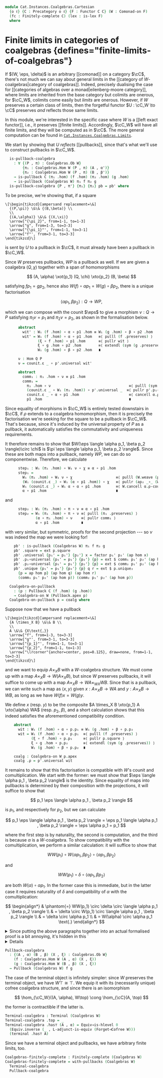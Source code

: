 <!--
```agda
open import Cat.Diagram.Limit.Finite
open import Cat.Instances.Coalgebras
open import Cat.Diagram.Equaliser
open import Cat.Diagram.Pullback
open import Cat.Diagram.Terminal
open import Cat.Diagram.Comonad
open import Cat.Diagram.Product
open import Cat.Displayed.Total
open import Cat.Functor.Adjoint
open import Cat.Prelude

import Cat.Functor.Reasoning as Func
import Cat.Reasoning
```
-->

```agda
module Cat.Instances.Coalgebras.Cartesian
  {o ℓ} {C : Precategory o ℓ} {F : Functor C C} (W : Comonad-on F)
  (fc : Finitely-complete C) (lex : is-lex F)
  where
```

<!--
```agda
open Finitely-complete fc
open Cat.Reasoning C
open is-lex lex

open Total-hom

open Coalgebra-on
open Comonad-on W

open is-pullback
open Pullback

private module W = Func F
```
-->

# Finite limits in categories of coalgebras {defines="finite-limits-of-coalgebras"}

If $(W, \eps, \delta)$ is an arbitrary [[comonad]] on a category $\cC$,
there's not much we can say about general limits in the [[category of
$W$-coalgebras|category of coalgebras]]. Indeed, precisely dualising the
case for [[categories of algebras over a monad|eilenberg-moore
category]], where limits are inherited from the base category but
colimits are onerous, for $\cC_W$, colimits come easily but _limits_ are
onerous. However, if $W$ preserves a certain class of limits, then the
forgetful functor $U : \cC_W \to \cC$ preserves _and_ reflects those
same limits.

<!--
```agda
module
  _ {(A , α') (B , β') (X , ξ') : Coalgebras.Ob W}
    (f : Coalgebras.Hom W (A , α') (X , ξ'))
    (g : Coalgebras.Hom W (B , β') (X , ξ'))
  where
  private
    module α = Coalgebra-on α'
    module β = Coalgebra-on β'
    module ξ = Coalgebra-on ξ'
    open α renaming (ρ to α) using ()
    open β renaming (ρ to β) using ()
    open ξ renaming (ρ to ξ) using ()
```
-->

In this module, we're interested in the specific case where $W$ is a
[[left exact functor]], i.e., it preserves [[finite limits]].
Accordingly, $\cC_W$ will have all finite limits, and they will be
computed as in $\cC$. The more general computation can be found in
[`Cat.Instances.Coalgebras.Limits`](Cat.Instances.Coalgebras.Limits.html).

We start by showing that $U$ _reflects_ [[pullbacks]], since that's what
we'll use to construct pullbacks in $\cC_W$.

```agda
  is-pullback-coalgebra
    : ∀ {(P , π) : Coalgebras.Ob W}
        {π₁ : Coalgebras.Hom W (P , π) (A , α')}
        {π₂ : Coalgebras.Hom W (P , π) (B , β')}
    → is-pullback C (π₁ .hom) (f .hom) (π₂ .hom) (g .hom)
    → is-pullback (Coalgebras W) π₁ f π₂ g
  is-pullback-coalgebra {P , π'} {π₁} {π₂} pb = pb' where
```

To be precise, we're showing that, if a square

~~~{.quiver .short-05}
\[\begin{tikzcd}[ampersand replacement=\&]
  {(P,\pi)} \&\& {(B,\beta)} \\
  \\
  {(A,\alpha)} \&\& {(X,\xi)}
  \arrow["{\pi_2}", from=1-1, to=1-3]
  \arrow["g", from=1-3, to=3-3]
  \arrow["{\pi_1}"', from=1-1, to=3-1]
  \arrow["f"', from=3-1, to=3-3]
\end{tikzcd}\]
~~~

is sent by $U$ to a pullback in $\cC$, it must already have been a
pullback in $\cC_W$.

<!--
```agda
    module π = Coalgebra-on π'
    open π renaming (ρ to π) using ()
    pres = pres-pullback pb
    module p  = is-pullback pb
    module p' = is-pullback pres

    module
      _ {(Q , χ') : Coalgebras.Ob W}
        (p1 : Coalgebras.Hom W (Q , χ') (A , α'))
        (p2 : Coalgebras.Hom W (Q , χ') (B , β'))
        (wit : f .hom ∘ p1 .hom ≡ g .hom ∘ p2 .hom)
      where
      module χ = Coalgebra-on χ'
      open χ renaming (ρ to χ) using ()
```
-->

Since $W$ preserves pullbacks, $WP$ is a pullback as well. If we are
given a coalgebra $(Q, \chi)$ together with a span of homomorphisms

$$
(A, \alpha) \xot{p_1} (Q, \chi) \xto{p_2} (B, \beta)
$$

satisfying $fp_1 = gp_2$, hence also $W(f) \circ \alpha p_1 = W(g) \circ
\beta p_2$, there is a unique factorisation

$$
\langle \alpha p_1 , \beta p_2 \rangle : Q \to WP\text{,}
$$

which we can compose with the counit $\eps$ to give a morphism $\nu : Q
\to P$ satisfying $\pi_1\nu = p_1$ and $\pi_2\nu = p_2$, as shown in
the formalisation below.

```agda
      abstract
        wit' : W₁ (f .hom) ∘ α ∘ p1 .hom ≡ W₁ (g .hom) ∘ β ∘ p2 .hom
        wit' = W₁ (f .hom) ∘ α ∘ p1 .hom   ≡⟨ pulll (f .preserves) ⟩
               (ξ ∘ f .hom) ∘ p1 .hom      ≡⟨ pullr wit ⟩
               ξ ∘ g .hom ∘ p2 .hom        ≡⟨ extendl (sym (g .preserves)) ⟩
               W₁ (g .hom) ∘ β ∘ p2 .hom   ∎

      ν : Hom Q P
      ν = counit.ε _ ∘ p'.universal wit'

      abstract
        comm₁ : π₁ .hom ∘ ν ≡ p1 .hom
        comm₁ =
          π₁ .hom ∘ ν                                    ≡⟨ pulll (sym (counit.is-natural _ _ _)) ⟩
          (counit.ε _ ∘ W₁ (π₁ .hom)) ∘ p'.universal _  ≡⟨ pullr p'.p₁∘universal ⟩
          counit.ε _ ∘ α ∘ p1 .hom                       ≡⟨ cancell α.ρ-counit ⟩
          p1 .hom                                        ∎
```

Since equality of morphisms in $\cC_W$ is entirely tested downstairs in
$\cC$, if $\rho$ extends to a coalgebra homomorphism, then it is
precisely the factorisation we're seeking for the square to be a
pullback in $\cC_W$. That's because, since it's induced by the universal
property of $P$ as a pullback, it automatically satisfies the
commutativity and uniqueness requirements.

<!--
```agda
        comm₂ : π₂ .hom ∘ ν ≡ p2 .hom
        comm₂ = pulll (sym (counit.is-natural _ _ _))
             ∙∙ pullr p'.p₂∘universal
             ∙∙ cancell β.ρ-counit
```
-->

It therefore remains to show that $W(\eps \langle \alpha p_1, \beta p_2
\rangle)\circ \chi$ is $\pi \eps \langle \alpha p_1, \beta p_2 \rangle$.
Since these are both maps into a pullback, namely $WP$, we can do so
componentwise. Therefore, we calculate

```agda
      step₁ : W₁ (π₁ .hom) ∘ W₁ ν ∘ χ ≡ α ∘ p1 .hom
      step₁ =
        W₁ (π₁ .hom) ∘ W₁ ν ∘ χ                    ≡⟨ pulll (W.weave (pulll (sym (counit.is-natural _ _ _)) ∙ pullr p'.p₁∘universal)) ⟩
        (W₁ (counit.ε _) ∘ W₁ (α ∘ p1 .hom)) ∘ χ   ≡⟨ pullr (ap₂ _∘_ (W-∘ _ _) refl ∙ pullr (p1 .preserves)) ⟩
        W₁ (counit.ε _) ∘ W₁ α ∘ α ∘ p1 .hom       ≡⟨ W.cancell α.ρ-counit ⟩
        α ∘ p1 .hom                                ∎
```

and

```agda
      step₂ : W₁ (π₁ .hom) ∘ π ∘ ν ≡ α ∘ p1 .hom
      step₂ = W₁ (π₁ .hom) ∘ π ∘ ν ≡⟨ pulll (π₁ .preserves) ⟩
              (α ∘ π₁ .hom) ∘ ν    ≡⟨ pullr comm₁ ⟩
              α ∘ p1 .hom          ∎
```

with very similar, but symmetric, proofs for the second projection ---
so $\nu$ was indeed the map we were looking for!

<!--
```agda
      factor : Coalgebras.Hom W (Q , χ') (P , π')
      factor .hom       = ν
      factor .preserves = p'.unique₂ {p = wit'} step₁
        (  pulll (W.weave (pulll (sym (counit.is-natural _ _ _)) ∙ pullr p'.p₂∘universal))
        ∙∙ pullr (ap₂ _∘_ (W-∘ _ _) refl ∙ pullr (p2 .preserves))
        ∙∙ W.cancell β.ρ-counit)
        step₂
        (pulll (π₂ .preserves) ∙ pullr comm₂)

```
-->

```agda
    pb' : is-pullback (Coalgebras W) π₁ f π₂ g
    pb' .square = ext p.square
    pb' .universal {p₁' = p₁'} {p₂'} x = factor p₁' p₂' (ap hom x)
    pb' .p₁∘universal {p₁' = p₁'} {p₂'} {p} = ext $ comm₁ p₁' p₂' (ap hom p)
    pb' .p₂∘universal {p₁' = p₁'} {p₂'} {p} = ext $ comm₂ p₁' p₂' (ap hom p)
    pb' .unique {p₁' = p₁'} {p₂'} {p} q r = ext $ p.unique₂
      {p = ap hom p} (ap hom q) (ap hom r)
      (comm₁ p₁' p₂' (ap hom p)) (comm₂ p₁' p₂' (ap hom p))
```

```agda
  Coalgebra-on-pullback
    : (p : Pullback C (f .hom) (g .hom))
    → Coalgebra-on W (Pullback.apex p)
  Coalgebra-on-pullback p = coalg where
```

<!--
```agda
    rem₁ = pres-pullback (p .has-is-pb)
    rem₂ = pres-pullback rem₁
    module p' = is-pullback rem₁
    module p = Pullback p
```
-->

Suppose now that we have a pullback

~~~{.quiver .short-05}
\[\begin{tikzcd}[ampersand replacement=\&]
  {A \times_X B} \&\& B \\
  \\
  A \&\& {X\text{,}}
  \arrow["f", from=1-3, to=3-3]
  \arrow["g"', from=3-1, to=3-3]
  \arrow["{p_1}"', from=1-1, to=3-1]
  \arrow["{p_2}", from=1-1, to=1-3]
  \arrow["\lrcorner"{anchor=center, pos=0.125}, draw=none, from=1-1, to=3-3]
\end{tikzcd}\]
~~~

and we want to equip $A \times_X B$ with a $W$-coalgebra structure. We
must come up with a map $A \times_X B \to W(A \times_X B)$, but since
$W$ preserves pullbacks, it will suffice to come up with a map $A
\times_X B \to WA \times_{WX} WB$. Since that is a pullback, we can
write such a map as $\langle x , y \rangle$ given $x : A \times_X B \to
WA$ and $y : A \times_X B \to WB$, as long as we have $W(f)x = W(g)y$.

We define $x$ (resp. $y$) to be the composite $A \times_X B \xto{p_1} A
\xto{\alpha} WA$ (resp. $p_2$, $\beta$), and a short calculation shows
that this indeed satisfies the aforementioned compatibility condition.

```agda
    abstract
      wit : W₁ (f .hom) ∘ α ∘ p.p₁ ≡ W₁ (g .hom) ∘ β ∘ p.p₂
      wit = W₁ (f .hom) ∘ α ∘ p.p₁  ≡⟨ pulll (f .preserves) ⟩
            (ξ ∘ f .hom) ∘ p.p₁     ≡⟨ pullr p.square ⟩
            ξ ∘ g .hom ∘ p.p₂       ≡⟨ extendl (sym (g .preserves)) ⟩
            W₁ (g .hom) ∘ β ∘ p.p₂  ∎

    coalg : Coalgebra-on W p.apex
    coalg .ρ = p'.universal wit
```

It remains to show that this factorisation is compatible with $W$'s
counit and comultiplication. We start with the former: we must show that
$\eps \langle \alpha p_1 , \beta p_2 \rangle$ is the identity. Since
equality of maps into pullbacks is determined by their composition with
the projections, it will suffice to show that

$$
p_1 \eps \langle \alpha p_1 , \beta p_2 \rangle
$$

is $p_1$, and respectively for $p_2$, but we can calculate

$$
p_1 \eps \langle \alpha p_1 , \beta p_2 \rangle
= \eps p_1 \langle \alpha p_1 , \beta p_2 \rangle
= \eps \alpha p_1
= p_1
$$

where the first step is by naturality, the second is computation, and
the third is because $\alpha$ is a $W$-coalgebra. To show compatibility
with the comultiplication, we perform a similar calculation: it will
suffice to show that

$$
WW(p_1) \circ W\langle \alpha p_1 , \beta p_2 \rangle \circ \langle \alpha p_1 , \beta p_2 \rangle
$$

and

$$
WW(p_1) \circ \delta \circ \langle \alpha p_1 , \beta p_2 \rangle
$$

are both $W(\alpha) \circ \alpha p_1$. In the former case this is
immediate, but in the latter case it requires naturality of $\delta$ and
compatibility of $\alpha$ with the comultiplication:

$$
\begin{align*}
& \phantom{=} WW(p_1) \circ \delta \circ \langle \alpha p_1 , \beta p_2 \rangle \\
& = \delta \circ W(p_1) \circ \langle \alpha p_1 , \beta p_2 \rangle            \\
& = \delta \circ \alpha p_1                                                     \\
& = W(\alpha) \circ \alpha p_1 \text{.}
\end{align*}
$$

<details>
<summary>Since putting the above paragraphs together into an actual
formalised proof is a bit annoying, it's hidden in this
`<details>`{.html} tag.</summary>

```agda
    coalg .ρ-counit =
      p.unique₂
        {p = pulll (sym (counit.is-natural _ _ _))
          ∙∙ pullr wit
          ∙∙ extendl (counit.is-natural _ _ _)}
        (pulll (sym (counit.is-natural _ _ _)) ∙ pullr p'.p₁∘universal)
        (pulll (sym (counit.is-natural _ _ _)) ∙ pullr p'.p₂∘universal)
        (idr _ ∙ sym (cancell α.ρ-counit))
        (idr _ ∙ sym (cancell β.ρ-counit))
    coalg .ρ-comult =
      is-pullback.unique₂ rem₂
        {p = W.extendl (f .preserves)
          ∙∙ ap₂ _∘_ refl wit
          ∙∙ W.extendl (sym (g .preserves))}
        (pulll (W.weave p'.p₁∘universal) ∙ pullr p'.p₁∘universal)
        (pulll (W.weave p'.p₂∘universal) ∙ pullr p'.p₂∘universal)
        (pulll (sym (comult.is-natural _ _ _)) ∙∙ pullr p'.p₁∘universal ∙∙ extendl (sym α.ρ-comult))
        (  pulll (sym (comult.is-natural _ _ _))
        ∙∙ pullr p'.p₂∘universal
        ∙∙ extendl (sym β.ρ-comult))
```

</details>

```agda
Pullback-coalgebra
  : {(A , α) (B , β) (X , ξ) : Coalgebras.Ob W}
    (f : Coalgebras.Hom W (A , α) (X , ξ))
    (g : Coalgebras.Hom W (B , β) (X , ξ))
  → Pullback (Coalgebras W) f g
```

<!--
```agda
Pullback-coalgebra f g = pb' where
  pb = pullbacks (f .hom) (g .hom)
  rem₁ = pres-pullback (pb .has-is-pb)

  pb' : Pullback (Coalgebras W) _ _
  pb' .apex .fst = _
  pb' .apex .snd = Coalgebra-on-pullback f g pb

  pb' .p₁ .hom       = Pullback.p₁ pb
  pb' .p₁ .preserves = rem₁ .p₁∘universal

  pb' .p₂ .hom       = Pullback.p₂ pb
  pb' .p₂ .preserves = rem₁ .p₂∘universal

  pb' .has-is-pb = is-pullback-coalgebra f g (pb .has-is-pb)

open Terminal
```
-->

The case of the terminal object is infinitely simpler: since $W$
preserves the terminal object, we have $W\top \cong \top$. We equip it
with its (necessarily unique) cofree coalgebra structure, and since
there is an isomorphism

$$
\hom_{\cC_W}((A, \alpha), W\top) \cong \hom_{\cC}(A, \top)
$$

the former is contractible if the latter is.

```agda
Terminal-coalgebra : Terminal (Coalgebras W)
Terminal-coalgebra .top = _
Terminal-coalgebra .has⊤ (A , α) = Equiv→is-hlevel 0
  (Equiv.inverse (_ , L-adjunct-is-equiv (Forget⊣Cofree W)))
  (terminal .has⊤ A)
```

Since we have a terminal object and pullbacks, we have arbitrary finite
limits, too.

```agda
Coalgebras-finitely-complete : Finitely-complete (Coalgebras W)
Coalgebras-finitely-complete = with-pullbacks (Coalgebras W)
  Terminal-coalgebra
  Pullback-coalgebra
```
